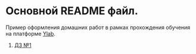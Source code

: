 # Основной README файл.

Пример оформления домашних работ в рамках прохождения обучения на платформе [Ylab](https://learning-platform-dev.ylab.website/). 

1. [ДЗ №1](https://github.com/YlabCourse/homework_example/pull/4/files) 
